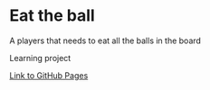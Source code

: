 # Eat the ball

<p>A players that needs to eat all the balls in the board</p>
<p>Learning project</p>

<a href="https://shanikupiec.github.io/eat-the-ball/" target="blank">Link to GitHub Pages</a>
